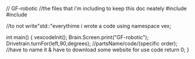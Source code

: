 // GF-robotic
//the files that i'm including to keep this doc neately
#include <iostream>
#include <cmath>

//to not write"std::"everythime i wrote a code
using namespace vex;

int main() {
  vexcodeInit();
  Brain.Screen.print("GF-robotic");
  Drivetrain.turnFor(left,90,degrees);
  //partsName/code/(specific order);
  //have to name it & have to download some website for use code
    return 0;
}


